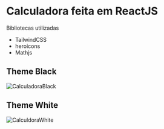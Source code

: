 <h1>Calculadora feita em ReactJS</h1>

<p>Bibliotecas utilizadas</p>
<ul>
  <li>TailwindCSS</li>
  <li>heroicons</li>
  <li>Mathjs</li>
</ul>


<h2>Theme Black</h2>

![CalculadoraBlack](https://user-images.githubusercontent.com/51209376/155857682-cdbb6c83-83ce-43a1-8565-808aa658d713.png)

<h2>Theme White</h2>

![CalculdoraWhite](https://user-images.githubusercontent.com/51209376/155857868-0b39e78c-74bb-4c30-9f6a-f1383eaf7630.png)

